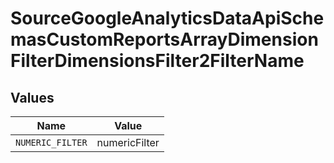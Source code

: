 # SourceGoogleAnalyticsDataApiSchemasCustomReportsArrayDimensionFilterDimensionsFilter2FilterName


## Values

| Name             | Value            |
| ---------------- | ---------------- |
| `NUMERIC_FILTER` | numericFilter    |